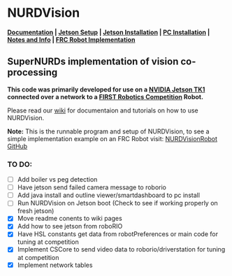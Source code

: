 # NURDVision
**[Documentation](https://github.com/FRCTeam3255/NURDVision/wiki/) | 
[Jetson Setup](https://github.com/FRCTeam3255/NURDVision/wiki/NVIDIA-Jetson-Setup) | 
[Jetson Installation](https://github.com/FRCTeam3255/NURDVision/wiki/Installation-on-Jetson) | 
[PC Installation](https://github.com/FRCTeam3255/NURDVision/wiki/Installation-on-PC) | 
[Notes and Info](https://github.com/FRCTeam3255/NURDVision/wiki/Notes-and-Info) | 
[FRC Robot Implementation](https://github.com/FRCTeam3255/NURDVisionRobot)**

## SuperNURDs implementation of vision co-processing

**This code was primarily developed for use on a [NVIDIA Jetson TK1](http://www.nvidia.com/object/tegra-k1-processor.html) connected over a network to a [FIRST Robotics Competition](https://www.firstinspires.org/robotics/frc) Robot.**

Please read our [wiki](https://github.com/FRCTeam3255/NURDVision/wiki/) for documentaion and tutorials on how to use NURDVision.

**Note:** This is the runnable program and setup of NURDVision, to see a simple implementation example on an FRC Robot visit: 
[NURDVisionRobot GitHub](https://github.com/FRCTeam3255/NURDVisionRobot)

### TO DO:
- [ ] Add boiler vs peg detection
- [ ] Have jetson send failed camera message to roborio
- [ ] Add java install and outline viewer/smartdashboard to pc install
- [ ] Run NURDVision on Jetson boot (Check to see if working properly on fresh jetson)
- [x] Move readme conents to wiki pages
- [x] Add how to see jetson from roboRIO
- [x] Have HSL constants get data from robotPreferences or main code for tuning at competition
- [x] Implement CSCore to send video data to roborio/driverstation for tuning at competition
- [x] Implement network tables

